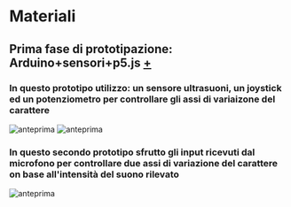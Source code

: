 # Materiali
## Prima fase di prototipazione: Arduino+sensori+p5.js [+](https://editor.p5js.org/gr.ace/sketches/kET-pmdYl) ##
### In questo prototipo utilizzo: un sensore ultrasuoni, un joystick ed un potenziometro per controllare gli assi di variaizone del carattere ###


![anteprima](https://i.imgur.com/WY9OleR.png)
![anteprima](https://i.imgur.com/B56wCnq.png)

### In questo secondo prototipo sfrutto gli input ricevuti dal microfono per controllare due assi di variazione del carattere on base all'intensità del suono rilevato ###


![anteprima](https://i.imgur.com/IQHQlBn.gifv)





